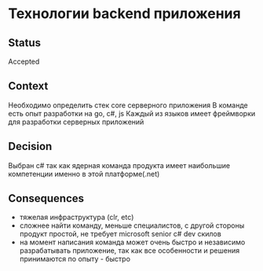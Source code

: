 # Технологии backend приложения

## Status
Accepted

## Context
Необходимо определить стек core серверного приложения
В команде есть опыт разработки на go, c#, js
Каждый из языков имеет фреймворки для разработки серверных приложений

## Decision
Выбран c# так как ядерная команда продукта имеет наибольшие компетенции именно в этой платформе(.net)

## Consequences
- тяжелая инфраструктура (clr, etc)
- сложнее найти команду, меньше специалистов, с другой стороны продукт простой, не требует microsoft senior c# dev скилов
- на момент написания команда может очень быстро и независимо разрабатывать приложение, так как все особенности и решения принимаются по опыту - быстро